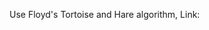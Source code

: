 Use Floyd's Tortoise and Hare algorithm, Link: <a href = 'https://en.wikipedia.org/wiki/Cycle_detection'> </a>
